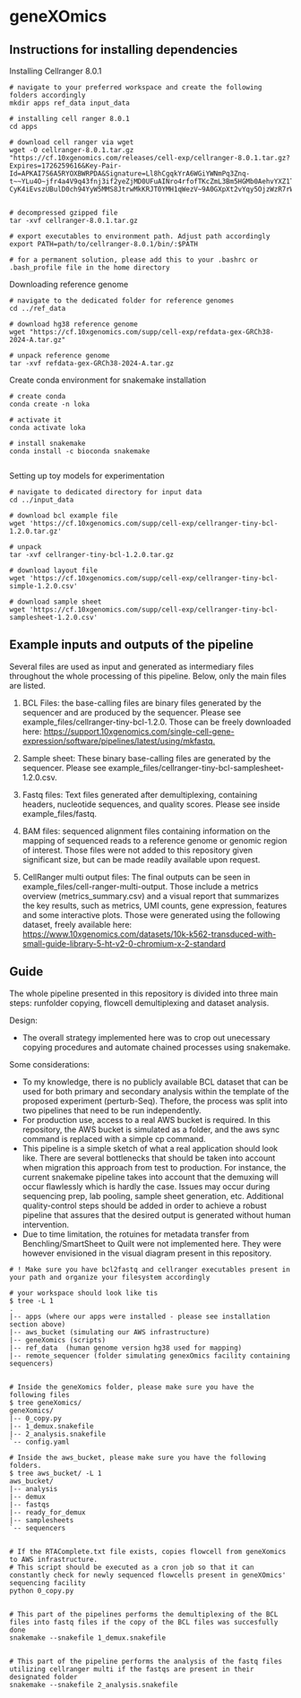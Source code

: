 # geneXOmics
 


## Instructions for installing dependencies

Installing Cellranger 8.0.1

```
# navigate to your preferred workspace and create the following folders accordingly
mkdir apps ref_data input_data 

# installing cell ranger 8.0.1
cd apps

# download cell ranger via wget
wget -O cellranger-8.0.1.tar.gz "https://cf.10xgenomics.com/releases/cell-exp/cellranger-8.0.1.tar.gz?Expires=1726259616&Key-Pair-Id=APKAI7S6A5RYOXBWRPDA&Signature=Ll8hCgqkYrA6WGiYWNmPq3Znq-t~~YLu4O~jfr4a4V9q43fnj3if2yeZjMD0UFuAINro4rfofTKcZmL3Bm5HGMb0AehvYXZ1TZkAGa8TUQuHcyQEPFYzZZcxsBZCOmz4cb3sqoxP559LOdnT~iEbHFtjB2255FecCFxyrMdOGEyoRX~6RDaAnTYFBB4eHcIhyyRdrSipeVKU8VqYTF2dEO~1SuZ8bvvKp8R3i4PquHlbScVTuMKR9lhDSslrTHAJY~B07zx-CyK4iEvszUBulD0ch94YyW5MMS8JtrwMkKRJT0YMH1qWezV~9A0GXpXt2vYqy5OjzWzR7rWHh1HXIQ__"


# decompressed gzipped file
tar -xvf cellranger-8.0.1.tar.gz

# export executables to environment path. Adjust path accordingly
export PATH=path/to/cellranger-8.0.1/bin/:$PATH

# for a permanent solution, please add this to your .bashrc or .bash_profile file in the home directory

```

Downloading reference genome

```
# navigate to the dedicated folder for reference genomes
cd ../ref_data

# download hg38 reference genome
wget "https://cf.10xgenomics.com/supp/cell-exp/refdata-gex-GRCh38-2024-A.tar.gz"

# unpack reference genome
tar -xvf refdata-gex-GRCh38-2024-A.tar.gz

```
Create conda environment for snakemake installation
```
# create conda 
conda create -n loka

# activate it
conda activate loka

# install snakemake
conda install -c bioconda snakemake


```
Setting up toy models for experimentation
```
# navigate to dedicated directory for input data
cd ../input_data

# download bcl example file
wget 'https://cf.10xgenomics.com/supp/cell-exp/cellranger-tiny-bcl-1.2.0.tar.gz' 

# unpack
tar -xvf cellranger-tiny-bcl-1.2.0.tar.gz

# download layout file
wget 'https://cf.10xgenomics.com/supp/cell-exp/cellranger-tiny-bcl-simple-1.2.0.csv' 

# download sample sheet
wget 'https://cf.10xgenomics.com/supp/cell-exp/cellranger-tiny-bcl-samplesheet-1.2.0.csv'

```


## Example inputs and outputs of the pipeline

Several files are used as input and generated as intermediary files throughout the whole processing of this pipeline. Below, only the main files are listed.

1) BCL Files: the base-calling files are binary files generated by the sequencer and are produced by the sequencer. Please see example_files/cellranger-tiny-bcl-1.2.0. Those can be freely downloaded here: [https://support.10xgenomics.com/single-cell-gene-expression/software/pipelines/latest/using/mkfastq.
](url)

2) Sample sheet: These binary base-calling files are generated by the sequencer. Please see example_files/cellranger-tiny-bcl-samplesheet-1.2.0.csv.

3) Fastq files: Text files generated after demultiplexing, containing headers, nucleotide sequences, and quality scores. Please see inside example_files/fastq.

4) BAM files: sequenced alignment files containing information on the mapping of sequenced reads to a reference genome or genomic region of interest. Those files were not added to this repository given significant size, but can be made readily available upon request.

5) CellRanger multi output files: The final outputs can be seen in example_files/cell-ranger-multi-output. Those include a metrics overview (metrics_summary.csv) and a visual report that summarizes the key results, such as metrics, UMI counts, gene expression, features and some interactive plots. Those were generated using the following dataset, freely available here:[ https://www.10xgenomics.com/datasets/10k-k562-transduced-with-small-guide-library-5-ht-v2-0-chromium-x-2-standard
](url)




## Guide



The whole pipeline presented in this repository is divided into three main steps: runfolder copying, flowcell demultiplexing and dataset analysis.

Design:
- The overall strategy implemented here was to crop out unecessary copying procedures and automate chained processes using snakemake. 


Some considerations:

- To my knowledge,  there is no publicly available BCL dataset that can be used for both primary and secondary analysis within the template of the proposed experiment (perturb-Seq). Thefore, the process was split into two pipelines that need to be run independently.
- For production use, access to a real AWS bucket is required. In this repository, the AWS bucket is simulated as a folder, and the aws sync command is replaced with a simple cp command.
- This pipeline is a simple sketch of what a real application should look like. There are several bottlenecks that should be taken into account when migration this approach from test to production. For instance, the current snakemake pipeline takes into account that the demuxing will occur flawlessly which is hardly the case. Issues may occur during sequencing prep, lab pooling, sample sheet generation, etc. Additional quality-control steps should be added in order to achieve a robust pipeline that assures that the desired output is generated without human intervention.
- Due to time limitation, the rotuines for metadata transfer from Benchling/SmartSheet to Quilt were not implemented here. They were however envisioned in the visual diagram present in this repository.


```
# ! Make sure you have bcl2fastq and cellranger executables present in your path and organize your filesystem accordingly

# your workspace should look like tis
$ tree -L 1
.
|-- apps (where our apps were installed - please see installation section above)
|-- aws_bucket (simulating our AWS infrastructure)
|-- geneXomics (scripts)
|-- ref_data  (human genome version hg38 used for mapping)
|-- remote_sequencer (folder simulating genexOmics facility containing sequencers)


# Inside the geneXomics folder, please make sure you have the following files
$ tree geneXomics/
geneXomics/
|-- 0_copy.py
|-- 1_demux.snakefile
|-- 2_analysis.snakefile
`-- config.yaml

# Inside the aws_bucket, please make sure you have the following folders.
$ tree aws_bucket/ -L 1
aws_bucket/
|-- analysis
|-- demux
|-- fastqs
|-- ready_for_demux
|-- samplesheets
`-- sequencers


# If the RTAComplete.txt file exists, copies flowcell from geneXomics to AWS infrastructure.
# This script should be executed as a cron job so that it can constantly check for newly sequenced flowcells present in geneXOmics' sequencing facility
python 0_copy.py


# This part of the pipelines performs the demultiplexing of the BCL files into fastq files if the copy of the BCL files was succesfully done
snakemake --snakefile 1_demux.snakefile


# This part of the pipeline performs the analysis of the fastq files utilizing cellranger multi if the fastqs are present in their designated folder
snakemake --snakefile 2_analysis.snakefile

```

